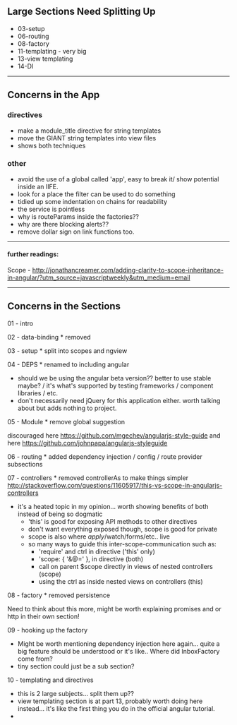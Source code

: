 ## Large Sections Need Splitting Up
* 03-setup
* 06-routing
* 08-factory
* 11-templating - very big
* 13-view templating
* 14-DI

----

## Concerns in the App

### directives
- make a module_title directive for string templates
- move the GIANT string templates into view files
- shows both techniques

### other
- avoid the use of a global called 'app', easy to break it/ show potential inside an IIFE.
- look for a place the filter can be used to do something
- tidied up some indentation on chains for readability
- the service is pointless
- why is routeParams inside the factories??
- why are there blocking alerts??
- remove dollar sign on link functions too.






----

#### further readings:
Scope - http://jonathancreamer.com/adding-clarity-to-scope-inheritance-in-angular/?utm_source=javascriptweekly&utm_medium=email





----


## Concerns in the Sections

01 - intro

02 - data-binding * removed

03 - setup * split into scopes and ngview


04 - DEPS * renamed to including angular

* should we be using the angular beta version?? better to use stable maybe? / it's what's supported by testing frameworks / component libraries / etc.
* don't necessarily need jQuery for this application either. worth talking about but adds nothing to project.

05 - Module * remove global suggestion

discouraged here https://github.com/mgechev/angularjs-style-guide
and here https://github.com/johnpapa/angularjs-styleguide

06 - routing * added dependency injection / config / route provider subsections

07 - controllers * removed controllerAs to make things simpler
http://stackoverflow.com/questions/11605917/this-vs-scope-in-angularjs-controllers
    
* it's a heated topic in my opinion... worth showing benefits of both instead of being so dogmatic
    * 'this' is good for exposing API methods to other directives
    * don't want everything exposed though, scope is good for private
    * scope is also where $apply/$watch/forms/etc.. live
    * so many ways to guide this inter-scope-communication such as: 
        * 'require' and ctrl in directive ('this' only)
        * 'scope: { '&@=' }, in directive (both)
        * call on parent $scope directly in views of nested controllers (scope)
        * using the ctrl as inside nested views on controllers (this)

08 - factory * removed persistence

Need to think about this more, might be worth explaining promises and or http in their own section!

09 - hooking up the factory

* Might be worth mentioning dependency injection here again... quite a big feature should be understood or it's like.. Where did InboxFactory come from?
* tiny section could just be a sub section?

10 - templating and directives

* this is 2 large subjects... split them up??
* view templating section is at part 13, probably worth doing here instead... it's like the first thing you do in the official angular tutorial.
* 





